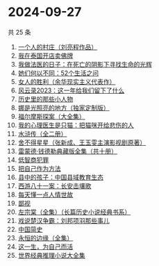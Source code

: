 # 2024-09-27

共 25 条

<!-- BEGIN WEREAD -->
<!-- 最后更新时间 2024-09-27 06:13:35 +0800 -->
1. [一个人的村庄（刘亮程作品）](https://weread.qq.com/web/bookDetail/3d332b4053962d3d3f9f7ce)
1. [我在泰国开店卖佛牌](https://weread.qq.com/web/bookDetail/37432bf05e3e5a374695379)
1. [我做法医的日子：在死亡的阴影下寻找生命的光辉](https://weread.qq.com/web/bookDetail/124324a0813ab935fg011b13)
1. [她们何以不同：52个生活之问](https://weread.qq.com/web/bookDetail/dbc32840813ab9389g01691d)
1. [女人的胜利（余华现实主义代表作）](https://weread.qq.com/web/bookDetail/50132dc0813ab937dg0158cf)
1. [风云录2023：这一年给我们留下了什么](https://weread.qq.com/web/bookDetail/a8532910813ab937ag013a32)
1. [历史里的那些小人物](https://weread.qq.com/web/bookDetail/a16328e0813ab86ebg0159da)
1. [娜是光照亮的地方（独家定制版）](https://weread.qq.com/web/bookDetail/4623278071d2306e462e908)
1. [福尔摩斯探案（大全集）](https://weread.qq.com/web/bookDetail/7273225054d50a727586f49)
1. [我的心理医生是只猫：把猫咪开给悲伤的人](https://weread.qq.com/web/bookDetail/35f327c0813ab935fg010a2e)
1. [水浒传（全二册）](https://weread.qq.com/web/bookDetail/24932db07259fba5249530d)
1. [舍不得星星（张新成、王玉雯主演影视剧原著）](https://weread.qq.com/web/bookDetail/3fc327d0813ab9311g0186b7)
1. [雷蒙德·钱德勒典藏版全集（共十册）](https://weread.qq.com/web/bookDetail/85332850717c533385393e9)
1. [低智商犯罪](https://weread.qq.com/web/bookDetail/796329f071b0e30d79631c6)
1. [把自己作为方法](https://weread.qq.com/web/bookDetail/d7532f80813ab680cg012708)
1. [县中的孩子：中国县域教育生态](https://weread.qq.com/web/bookDetail/14e322e0813ab7ff9g012dff)
1. [西游八十一案：长安击壤歌](https://weread.qq.com/web/bookDetail/564329b0813ab930bg0181e6)
1. [每天懂一点人情世故](https://weread.qq.com/web/bookDetail/89c325f0565ef389c40e87c)
1. [鄙视](https://weread.qq.com/web/bookDetail/cac323d0725e7808cacd0b1)
1. [左宗棠（全集）（长篇历史小说经典书系）](https://weread.qq.com/web/bookDetail/48c323a0727ca04f48c7038)
1. [戏说楚汉争霸：刘邦项羽那些事儿](https://weread.qq.com/web/bookDetail/c1332a40813ab8bb3g013cdf)
1. [中国简史](https://weread.qq.com/web/bookDetail/7c3328405cd69f7c32734b6)
1. [永恒的边缘（全集）](https://weread.qq.com/web/bookDetail/de532ab05d179ade5649feb)
1. [这一生，为自己而活](https://weread.qq.com/web/bookDetail/bb632f60718c7819bb6f666)
1. [世界经典推理小说大全集](https://weread.qq.com/web/bookDetail/697323b05ca20f697c3a276)
<!-- END WEREAD -->